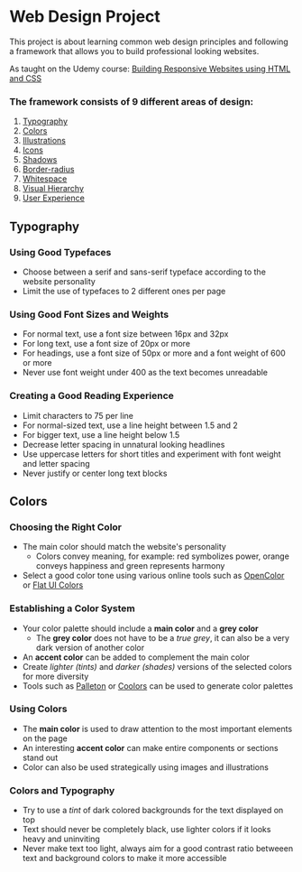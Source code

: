 # Web Design Project

This project is about learning common web design principles and following a framework that allows you to build professional looking websites.

As taught on the Udemy course: [Building Responsive Websites using HTML and CSS](https://www.udemy.com/course/design-and-develop-a-killer-website-with-html5-and-css3/)

### The framework consists of 9 different areas of design:

1. [Typography](#typography)
2. [Colors](#colors)
3. [Illustrations](#colors)
4. [Icons](#colors)
5. [Shadows](#colors)
6. [Border-radius](#colors)
7. [Whitespace](#colors)
8. [Visual Hierarchy](#colors)
9. [User Experience](#colors)

## Typography

### Using Good Typefaces

- Choose between a serif and sans-serif typeface according to the website personality
- Limit the use of typefaces to 2 different ones per page

### Using Good Font Sizes and Weights

- For normal text, use a font size between 16px and 32px
- For long text, use a font size of 20px or more
- For headings, use a font size of 50px or more and a font weight of 600 or more
- Never use font weight under 400 as the text becomes unreadable

### Creating a Good Reading Experience

- Limit characters to 75 per line
- For normal-sized text, use a line height between 1.5 and 2
- For bigger text, use a line height below 1.5
- Decrease letter spacing in unnatural looking headlines
- Use uppercase letters for short titles and experiment with font weight and letter spacing
- Never justify or center long text blocks

## Colors

### Choosing the Right Color

- The main color should match the website's personality
  - Colors convey meaning, for example: red symbolizes power, orange conveys happiness and green represents harmony
- Select a good color tone using various online tools such as [OpenColor](https://yeun.github.io/open-color/) or [Flat UI Colors](https://flatuicolors.com/)

### Establishing a Color System

- Your color palette should include a **main color** and a **grey color**
  - The **grey color** does not have to be a _true grey_, it can also be a very dark version of another color
- An **accent color** can be added to complement the main color
- Create _lighter (tints)_ and _darker (shades)_ versions of the selected colors for more diversity
- Tools such as [Palleton](https://palleton.com/) or [Coolors](https://coolors.co/) can be used to generate color palettes

### Using Colors

- The **main color** is used to draw attention to the most important elements on the page
- An interesting **accent color** can make entire components or sections stand out
- Color can also be used strategically using images and illustrations

### Colors and Typography

- Try to use a _tint_ of dark colored backgrounds for the text displayed on top
- Text should never be completely black, use lighter colors if it looks heavy and uninviting
- Never make text too light, always aim for a good contrast ratio betweeen text and background colors to make it more accessible
